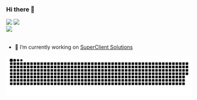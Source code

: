 
### Hi there 👋

<div>
  <img height="180em" src="https://github-readme-stats.vercel.app/api?username=fabsiqueira&theme=dracula" />
  <img height="180em" src="https://github-readme-stats.vercel.app/api/top-langs/?username=fabsiqueira&layout=compact&theme=dracula&hide=jupyter%20notebook" />
</div>


<div>
  <a href="https://www.linkedin.com/in/fabiola-siqueira-874b09192/" target="_blank"><img src="https://img.shields.io/badge/LinkedIn-0077B5?style=for-the-badge&logo=linkedin&logoColor=white"  /></a>
</div>

##

- 🔭 I’m currently working on [SuperClient Solutions](https://novo.superclientsolutions.com/)


![Snake animation](https://github.com/fabsiqueira/fabsiqueira/blob/output/github-contribution-grid-snake.svg)
